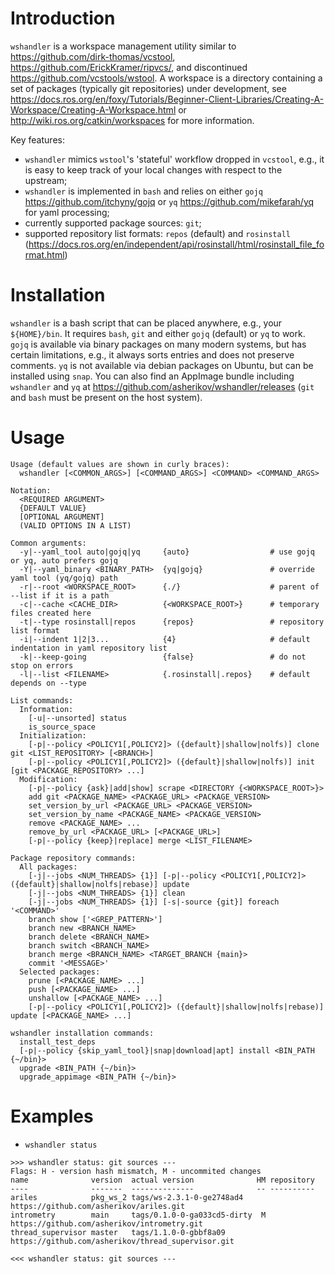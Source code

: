Introduction
============

`wshandler` is a workspace management utility similar to
<https://github.com/dirk-thomas/vcstool>,
<https://github.com/ErickKramer/ripvcs/>, and discontinued
<https://github.com/vcstools/wstool>. A workspace is a directory containing a
set of packages (typically git repositories) under development, see
<https://docs.ros.org/en/foxy/Tutorials/Beginner-Client-Libraries/Creating-A-Workspace/Creating-A-Workspace.html>
or <http://wiki.ros.org/catkin/workspaces> for more information.

Key features:
- `wshandler` mimics `wstool`'s 'stateful' workflow dropped in `vcstool`, e.g.,
  it is easy to keep track of your local changes with respect to the upstream;
- `wshandler` is implemented in `bash` and relies on either `gojq`
  <https://github.com/itchyny/gojq> or `yq` <https://github.com/mikefarah/yq>
  for yaml processing;
- currently supported package sources: `git`;
- supported repository list formats: `repos` (default) and `rosinstall`
  (<https://docs.ros.org/en/independent/api/rosinstall/html/rosinstall_file_format.html>)


Installation
============

`wshandler` is a bash script that can be placed anywhere, e.g., your
`${HOME}/bin`. It requires `bash`, `git` and either `gojq` (default) or `yq` to
work. `gojq` is available via binary packages on many modern systems, but has
certain limitations, e.g., it always sorts entries and does not preserve
comments. `yq` is not available via debian packages on Ubuntu, but can be
installed using `snap`. You can also find an AppImage bundle including
`wshandler` and `yq` at <https://github.com/asherikov/wshandler/releases>
(`git` and `bash` must be present on the host system).


Usage
=====

```
Usage (default values are shown in curly braces):
  wshandler [<COMMON_ARGS>] [<COMMAND_ARGS>] <COMMAND> <COMMAND_ARGS>

Notation:
  <REQUIRED ARGUMENT>
  {DEFAULT VALUE}
  [OPTIONAL ARGUMENT]
  (VALID OPTIONS IN A LIST)

Common arguments:
  -y|--yaml_tool auto|gojq|yq     {auto}                  # use gojq or yq, auto prefers gojq
  -Y|--yaml_binary <BINARY_PATH>  {yq|gojq}               # override yaml tool (yq/gojq) path
  -r|--root <WORKSPACE_ROOT>      {./}                    # parent of --list if it is a path
  -c|--cache <CACHE_DIR>          {<WORKSPACE_ROOT>}      # temporary files created here
  -t|--type rosinstall|repos      {repos}                 # repository list format
  -i|--indent 1|2|3...            {4}                     # default indentation in yaml repository list
  -k|--keep-going                 {false}                 # do not stop on errors
  -l|--list <FILENAME>            {.rosinstall|.repos}    # default depends on --type

List commands:
  Information:
    [-u|--unsorted] status
    is_source_space
  Initialization:
    [-p|--policy <POLICY1[,POLICY2]> ({default}|shallow|nolfs)] clone git <LIST_REPOSITORY> [<BRANCH>]
    [-p|--policy <POLICY1[,POLICY2]> ({default}|shallow|nolfs)] init [git <PACKAGE_REPOSITORY> ...]
  Modification:
    [-p|--policy {ask}|add|show] scrape <DIRECTORY {<WORKSPACE_ROOT>}>
    add git <PACKAGE_NAME> <PACKAGE_URL> <PACKAGE_VERSION>
    set_version_by_url <PACKAGE_URL> <PACKAGE_VERSION>
    set_version_by_name <PACKAGE_NAME> <PACKAGE_VERSION>
    remove <PACKAGE_NAME> ...
    remove_by_url <PACKAGE_URL> [<PACKAGE_URL>]
    [-p|--policy {keep}|replace] merge <LIST_FILENAME>

Package repository commands:
  All packages:
    [-j|--jobs <NUM_THREADS> {1}] [-p|--policy <POLICY1[,POLICY2]> ({default}|shallow|nolfs|rebase)] update
    [-j|--jobs <NUM_THREADS> {1}] clean
    [-j|--jobs <NUM_THREADS> {1}] [-s|-source {git}] foreach '<COMMAND>'
    branch show ['<GREP_PATTERN>']
    branch new <BRANCH_NAME>
    branch delete <BRANCH_NAME>
    branch switch <BRANCH_NAME>
    branch merge <BRANCH_NAME> <TARGET_BRANCH {main}>
    commit '<MESSAGE>'
  Selected packages:
    prune [<PACKAGE_NAME> ...]
    push [<PACKAGE_NAME> ...]
    unshallow [<PACKAGE_NAME> ...]
    [-p|--policy <POLICY1[,POLICY2]> ({default}|shallow|nolfs|rebase)] update [<PACKAGE_NAME> ...]

wshandler installation commands:
  install_test_deps
  [-p|--policy {skip_yaml_tool}|snap|download|apt] install <BIN_PATH {~/bin}>
  upgrade <BIN_PATH {~/bin}>
  upgrade_appimage <BIN_PATH {~/bin}>
```

Examples
========

- `wshandler status`
```
>>> wshandler status: git sources ---
Flags: H - version hash mismatch, M - uncommited changes
name              version  actual version              HM repository
----              -------  --------------              -- ----------
ariles            pkg_ws_2 tags/ws-2.3.1-0-ge2748ad4      https://github.com/asherikov/ariles.git
intrometry        main     tags/0.1.0-0-ga033cd5-dirty  M https://github.com/asherikov/intrometry.git
thread_supervisor master   tags/1.1.0-0-gbbf8a09          https://github.com/asherikov/thread_supervisor.git

<<< wshandler status: git sources ---
```
